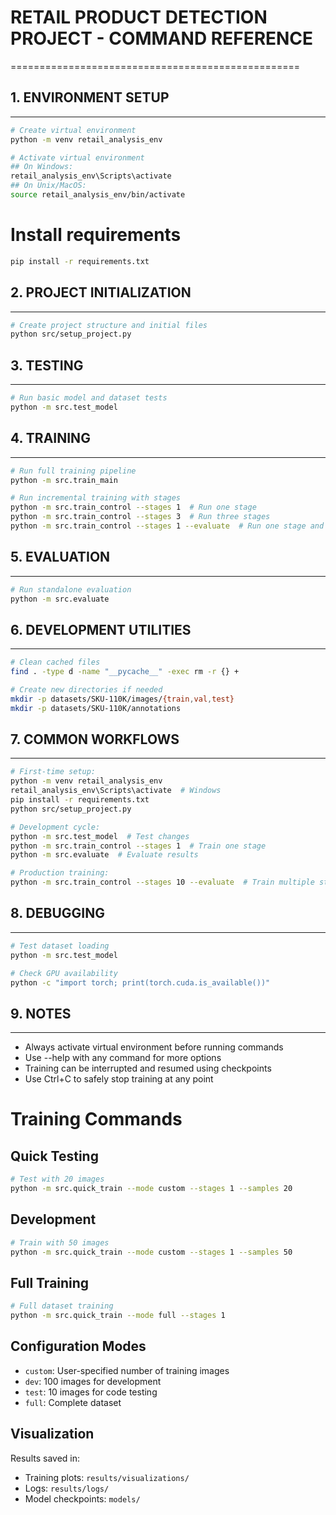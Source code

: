 # RETAIL PRODUCT DETECTION PROJECT - COMMAND REFERENCE
==================================================

## 1. ENVIRONMENT SETUP
-------------------
```bash
# Create virtual environment
python -m venv retail_analysis_env

# Activate virtual environment
## On Windows:
retail_analysis_env\Scripts\activate
## On Unix/MacOS:
source retail_analysis_env/bin/activate
```

# Install requirements
```bash
pip install -r requirements.txt
```

## 2. PROJECT INITIALIZATION
------------------------
```bash
# Create project structure and initial files
python src/setup_project.py
```

## 3. TESTING
----------
```bash
# Run basic model and dataset tests
python -m src.test_model
```

## 4. TRAINING
-----------
```bash
# Run full training pipeline
python -m src.train_main

# Run incremental training with stages
python -m src.train_control --stages 1  # Run one stage
python -m src.train_control --stages 3  # Run three stages
python -m src.train_control --stages 1 --evaluate  # Run one stage and evaluate
```

## 5. EVALUATION
----------------
```bash
# Run standalone evaluation
python -m src.evaluate
```

## 6. DEVELOPMENT UTILITIES
-------------------------
```bash
# Clean cached files
find . -type d -name "__pycache__" -exec rm -r {} +

# Create new directories if needed
mkdir -p datasets/SKU-110K/images/{train,val,test}
mkdir -p datasets/SKU-110K/annotations
```

## 7. COMMON WORKFLOWS
--------------------
```bash
# First-time setup:
python -m venv retail_analysis_env
retail_analysis_env\Scripts\activate  # Windows
pip install -r requirements.txt
python src/setup_project.py

# Development cycle:
python -m src.test_model  # Test changes
python -m src.train_control --stages 1  # Train one stage
python -m src.evaluate  # Evaluate results

# Production training:
python -m src.train_control --stages 10 --evaluate  # Train multiple stages
```

## 8. DEBUGGING
---------------
```bash
# Test dataset loading
python -m src.test_model

# Check GPU availability
python -c "import torch; print(torch.cuda.is_available())"
```

## 9. NOTES
------------
- Always activate virtual environment before running commands
- Use --help with any command for more options
- Training can be interrupted and resumed using checkpoints
- Use Ctrl+C to safely stop training at any point

# Training Commands

## Quick Testing
```bash
# Test with 20 images
python -m src.quick_train --mode custom --stages 1 --samples 20
```

## Development
```bash
# Train with 50 images
python -m src.quick_train --mode custom --stages 1 --samples 50
```

## Full Training
```bash
# Full dataset training
python -m src.quick_train --mode full --stages 1
```

## Configuration Modes
- `custom`: User-specified number of training images
- `dev`: 100 images for development
- `test`: 10 images for code testing
- `full`: Complete dataset

## Visualization
Results saved in:
- Training plots: `results/visualizations/`
- Logs: `results/logs/`
- Model checkpoints: `models/`